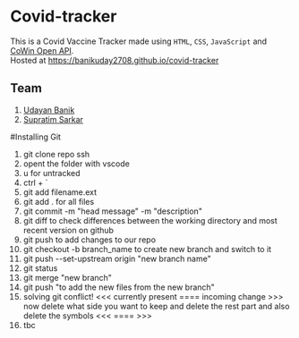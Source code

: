 # Covid-tracker
This is a Covid Vaccine Tracker made using `HTML`, `CSS`, `JavaScript` and [CoWin Open API](https://apisetu.gov.in/public/marketplace/api/cowin).  
Hosted at https://banikuday2708.github.io/covid-tracker
## Team
1. [Udayan Banik](https://github.com/banikuday2708)
2. [Supratim Sarkar](https://github.com/supr4t1m)

#Installing Git
1. git clone repo ssh
2. opent the folder with vscode 
3. u for untracked 
4. ctrl + `
5. git add filename.ext
6. git add . for all files
7. git commit -m "head message" -m "description"
8. git diff to check differences between the working directory and most recent version on github
9. git push to add changes to our repo
10. git checkout -b branch_name to create new branch and switch to it
11. git push --set-upstream origin "new branch name"
12. git status
13. git merge "new branch"
14. git push "to add the new files from the new branch"
15. solving git conflict! <<< currently present ==== incoming change >>> now delete what side you want to keep and delete the rest part and also delete the symbols <<< ==== >>>
16. tbc
